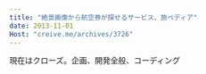 ```yaml
---
title: "絶景画像から航空券が探せるサービス、旅ペディア"
date: 2013-11-01
Host: "creive.me/archives/3726"
---
```


現在はクローズ。企画、開発全般、コーディング
